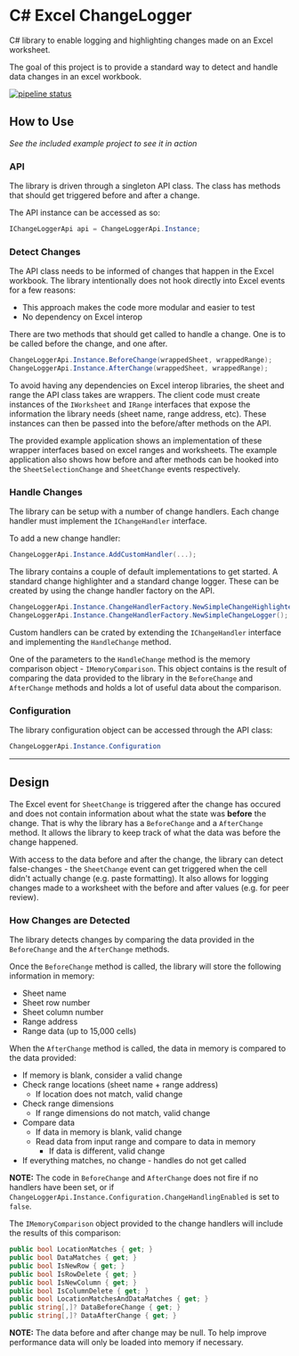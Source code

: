 # C# Excel ChangeLogger

C# library to enable logging and highlighting changes made on an Excel worksheet.

The goal of this project is to provide a standard way to detect and handle data changes in an excel workbook.

[![pipeline status](https://gitlab.com/hectorjsmith/csharp-excel-changelogger/badges/master/pipeline.svg)](https://gitlab.com/hectorjsmith/csharp-excel-changelogger/-/commits/master)

## How to Use

*See the included example project to see it in action*

### API

The library is driven through a singleton API class. The class has methods that should get triggered before and after a change.

The API instance can be accessed as so:

```csharp
IChangeLoggerApi api = ChangeLoggerApi.Instance;
```

### Detect Changes

The API class needs to be informed of changes that happen in the Excel workbook. The library intentionally does not hook directly into Excel events for a few reasons:
- This approach makes the code more modular and easier to test
- No dependency on Excel interop

There are two methods that should get called to handle a change. One is to be called before the change, and one after.

```csharp
ChangeLoggerApi.Instance.BeforeChange(wrappedSheet, wrappedRange);
ChangeLoggerApi.Instance.AfterChange(wrappedSheet, wrappedRange);
```

To avoid having any dependencies on Excel interop libraries, the sheet and range the API class takes are wrappers.
The client code must create instances of the `IWorksheet` and `IRange` interfaces that expose the information the library needs (sheet name, range address, etc).
These instances can then be passed into the before/after methods on the API.

The provided example application shows an implementation of these wrapper interfaces based on excel ranges and worksheets.
The example application also shows how before and after methods can be hooked into the `SheetSelectionChange` and `SheetChange` events respectively.

### Handle Changes

The library can be setup with a number of change handlers. Each change handler must implement the `IChangeHandler` interface.

To add a new change handler:

```csharp
ChangeLoggerApi.Instance.AddCustomHandler(...);
```

The library contains a couple of default implementations to get started. A standard change highlighter and a standard change logger.
These can be created by using the change handler factory on the API.

```csharp
ChangeLoggerApi.Instance.ChangeHandlerFactory.NewSimpleChangeHighlighter(...);
ChangeLoggerApi.Instance.ChangeHandlerFactory.NewSimpleChangeLogger();
```

Custom handlers can be crated by extending the `IChangeHandler` interface and implementing the `HandleChange` method.

One of the parameters to the `HandleChange` method is the memory comparison object - `IMemoryComparison`.
This object contains is the result of comparing the data provided to the library in the `BeforeChange` and `AfterChange` methods and holds a lot of useful data about the comparison.

### Configuration

The library configuration object can be accessed through the API class:

```csharp
ChangeLoggerApi.Instance.Configuration
```

---

## Design

The Excel event for `SheetChange` is triggered after the change has occured and does not contain information about what the state was **before** the change.
That is why the library has a `BeforeChange` and a `AfterChange` method. It allows the library to keep track of what the data was before the change happened.

With access to the data before and after the change, the library can detect false-changes - the `SheetChange` event can get triggered when the cell didn't actually change (e.g. paste formatting).
It also allows for logging changes made to a worksheet with the before and after values (e.g. for peer review).

### How Changes are Detected

The library detects changes by comparing the data provided in the `BeforeChange` and the `AfterChange` methods.

Once the `BeforeChange` method is called, the library will store the following information in memory:
- Sheet name
- Sheet row number
- Sheet column number
- Range address
- Range data (up to 15,000 cells)

When the `AfterChange` method is called, the data in memory is compared to the data provided:

- If memory is blank, consider a valid change
- Check range locations (sheet name + range address)
  - If location does not match, valid change
- Check range dimensions
  - If range dimensions do not match, valid change
- Compare data
  - If data in memory is blank, valid change
  - Read data from input range and compare to data in memory
    - If data is different, valid change
- If everything matches, no change - handles do not get called

**NOTE:** The code in `BeforeChange` and `AfterChange` does not fire if no handlers have been set, or if `ChangeLoggerApi.Instance.Configuration.ChangeHandlingEnabled` is set to `false`.

The `IMemoryComparison` object provided to the change handlers will include the results of this comparison:

```csharp
public bool LocationMatches { get; }
public bool DataMatches { get; }
public bool IsNewRow { get; }
public bool IsRowDelete { get; }
public bool IsNewColumn { get; }
public bool IsColumnDelete { get; }
public bool LocationMatchesAndDataMatches { get; }
public string[,]? DataBeforeChange { get; }
public string[,]? DataAfterChange { get; }
```

**NOTE:** The data before and after change may be null. To help improve performance data will only be loaded into memory if necessary.
